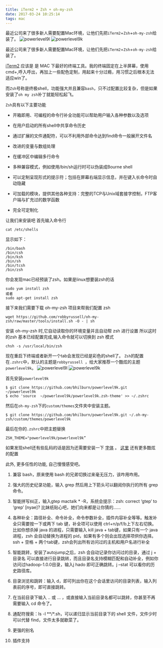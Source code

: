 ```yaml
---
title: iTerm2 + Zsh + oh-my-zsh
date: 2017-03-24 10:25:14
tags: mac
---
```

最近公司来了很多新人需要配置Mac环境，让他们先把`iTerm2`+`Zsh`+`oh-my-zsh`给装了。
![powerlevel9l](https://camo.githubusercontent.com/31da002de611cfef95f6daaa8b1baedef4079703/687474703a2f2f6268696c6275726e2e6f72672f636f6e74656e742f696d616765732f323031352f30312f706c396b2d696d70726f7665642e706e67)
![powerlevel9k](https://camo.githubusercontent.com/80ec23fda88d2f445906a3502690f22827336736/687474703a2f2f692e696d6775722e636f6d2f777942565a51792e676966)
<!--more-->

最近公司来了很多新人需要配置Mac环境，让他们先把`iTerm2`+`Zsh`+`oh-my-zsh`给装了。

[iTerm2](http://www.iterm2.com/) 应该是 是 MAC 下最好的终端工具。我的终端固定在上半屏幕，使用cmd+,呼入呼出，再加上一些配色定制，用起来十分过瘾，用习惯之后根本无法适应win了。

而`Zsh`号称是终极shell，功能强大并且兼容`bash`，只不过配置比较复杂，但是如果安装了`oh my zsh`补丁就能轻松起飞。

`Zsh`具有以下主要功能

* 开箱即用、可编程的命令行补全功能可以帮助用户输入各种参数以及选项

* 在用户启动的所有shell中共享命令历史

* 通过扩展的文件通配符，可以不利用外部命令达到find命令一般展开文件名

* 改进的变量与数组处理

* 在缓冲区中编辑多行命令

* 多种兼容模式，例如使用/bin/sh运行时可以伪装成Bourne shell

* 可以定制呈现形式的提示符；包括在屏幕右端显示信息，并在键入长命令时自动隐藏

* 可加载的模块，提供其他各种支持：完整的TCP与Unix域套接字控制，FTP客户端与扩充过的数学函数

* 完全可定制化

让我们来安装吧
首先输入命令行

```
cat /etc/shells
```
显示如下：

```
/bin/bash
/bin/csh
/bin/ksh
/bin/sh
/bin/tcsh
/bin/zsh
```
你会发现mac已经预装了zsh。如果是linux想要装zsh的话

```
sudo yum install zsh
或者
sudo apt-get install zsh
```
接下来我们需要下载 oh-my-zsh 项目来帮我们配置 zsh

```
wget https://github.com/robbyrussell/oh-my-zsh/raw/master/tools/install.sh -O - | sh
```
安装 oh-my-zsh 时,它自动读取你的环境变量并且自动帮 zsh 进行设置
所以这时的zsh 基本已经配置完成,输入命令就可以切换到 zsh 模式

```
chsh -s /usr/local/bin/zsh
```

现在重启下终端或者新开一个tab会发现已经是彩色的shell了。
`Zsh`的配置在`.zshrc`中，默认的主题是`robbyrussell `，给大家推荐一个酷炫的主题`powerlevel9k`。
![powerlevel9l](https://camo.githubusercontent.com/31da002de611cfef95f6daaa8b1baedef4079703/687474703a2f2f6268696c6275726e2e6f72672f636f6e74656e742f696d616765732f323031352f30312f706c396b2d696d70726f7665642e706e67)
![powerlevel9k](https://camo.githubusercontent.com/80ec23fda88d2f445906a3502690f22827336736/687474703a2f2f692e696d6775722e636f6d2f777942565a51792e676966)

首先安装`powerlevel9k`

```
$ git clone https://github.com/bhilburn/powerlevel9k.git ~/powerlevel9k
$ echo 'source  ~/powerlevel9k/powerlevel9k.zsh-theme' >> ~/.zshrc
```

然后在`oh-my-zsh`下的`custom/themes`文件夹中安装主题。
```
$ git clone https://github.com/bhilburn/powerlevel9k.git ~/.oh-my-zsh/custom/themes/powerlevel9k
```

最后在你的`.zshrc`中把主题替换
```
ZSH_THEME="powerlevel9k/powerlevel9k”
```

如果发现shell还有些乱码的话是因为还需要安装一下 [字体](https://powerline.readthedocs.io/en/latest/installation/linux.html#fonts-installation) 。
[这里](https://github.com/bhilburn/powerlevel9k/wiki/Show-Off-Your-Config#natemccurdys-configuration) 还有更多酷炫的配置

此外, 更多任性的功能, 自己慢慢感受吧。
1. 兼容 bash，原来使用 bash 的兄弟切换过来毫无压力，该咋用咋用。

2. 强大的历史纪录功能，输入 grep 然后用上下箭头可以翻阅你执行的所有 grep 命令。

3. 智能拼写纠正，输入gtep mactalk * -R，系统会提示：zsh: correct ‘gtep’ to ‘grep’ [nyae]? 比妹纸贴心吧，她们向来都是让你猜的……

4. 各种补全：路径补全、命令补全，命令参数补全，插件内容补全等等。触发补全只需要按一下或两下 tab 键，补全项可以使用 ctrl+n/p/f/b上下左右切换。比如你想杀掉 java 的进程，只需要输入 kill java + tab键，如果只有一个 java 进程，zsh 会自动替换为进程的 pid，如果有多个则会出现选择项供你选择。ssh + 空格 + 两个tab键，zsh会列出所有访问过的主机和用户名进行补全

5. 智能跳转，安装了autojump之后，zsh 会自动记录你访问过的目录，通过 j + 目录名 可以直接进行目录跳转，而且目录名支持模糊匹配和自动补全，例如你访问过hadoop-1.0.0目录，输入j hado 即可正确跳转。j –stat 可以看你的历史路径库。

6. 目录浏览和跳转：输入 d，即可列出你在这个会话里访问的目录列表，输入列表前的序号，即可直接跳转。

7. 在当前目录下输入 .. 或 … ，或直接输入当前目录名都可以跳转，你甚至不再需要输入 cd 命令了。

8. 通配符搜索：ls -l **/*.sh，可以递归显示当前目录下的 shell 文件，文件少时可以代替 find，文件太多就歇菜了。

9. 更强的别名

10. 插件支持